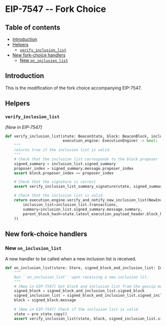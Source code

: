 # EIP-7547 -- Fork Choice

## Table of contents
<!-- TOC -->
<!-- START doctoc generated TOC please keep comment here to allow auto update -->
<!-- DON'T EDIT THIS SECTION, INSTEAD RE-RUN doctoc TO UPDATE -->

- [Introduction](#introduction)
- [Helpers](#helpers)
  - [`verify_inclusion_list`](#verify_inclusion_list)
- [New fork-choice handlers](#new-fork-choice-handlers)
  - [New `on_inclusion_list`](#new-on_inclusion_list)

<!-- END doctoc generated TOC please keep comment here to allow auto update -->
<!-- /TOC -->

## Introduction

This is the modification of the fork choice accompanying EIP-7547.

## Helpers

### `verify_inclusion_list`
*[New in EIP-7547]*

```python
def verify_inclusion_list(state: BeaconState, block: BeaconBlock, inclusion_list: InclusionList,
                          execution_engine: ExecutionEngine) -> bool:
    """
    returns true if the inclusion list is valid. 
    """
    # Check that the inclusion list corresponds to the block proposer
    signed_summary = inclusion_list.signed_summary
    proposer_index = signed_summary.message.proposer_index
    assert block.proposer_index == proposer_index

    # Check that the signature is correct
    assert verify_inclusion_list_summary_signature(state, signed_summary)

    # Check that the inclusion list is valid
    return execution_engine.verify_and_notify_new_inclusion_list(NewInclusionListRequest(
        inclusion_list=inclusion_list.transactions, 
        summary=inclusion_list.signed_summary.message.summary,
        parent_block_hash=state.latest_execution_payload_header.block_hash,
    ))
```

## New fork-choice handlers

### New `on_inclusion_list`

A new handler to be called when a new inclusion list is received.

```python
def on_inclusion_list(store: Store, signed_block_and_inclusion_list: InclusionList) -> None:
    """
    Run ``on_inclusion_list`` upon receiving a new inclusion lit.
    """
    # [New in EIP-7547] Get block and inclusion list from the gossip message.
    signed_block = signed_block_and_inclusion_list.signed_block
    signed_inclusion_list = signed_block_and_inclusion_list.signed_inclusion_list
    block = signed_block.message
    
    # [New in EIP-7547] Check if the inclusion list is valid.
    state = pre_state.copy()
    assert verify_inclusion_list(state, block, signed_inclusion_list.signed_summary, block.parent_root)
```